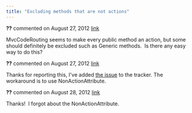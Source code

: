 ```yaml
---
title: "Excluding methods that are not actions"
---
```

<div id="post904814" class="discussion-comment op">
   <div class="discussion-header"><b>??</b> commented on 
      <time datetime="2012-08-27T15:25:43.74-07:00" title="2012-08-27T15:25:43.74-07:00">August 27, 2012</time> <a href="#904814" class="post-link">link</a></div>
   <div class="discussion-message">
<p>MvcCodeRouting seems to make every public method an action, but some should definitely&nbsp;be excluded such as Generic methods. &nbsp;Is there any easy way to do this?</p>
</div>
</div>
<div id="post904822" class="discussion-comment marked-as-answer">
   <div class="discussion-header"><b>??</b> commented on 
      <time datetime="2012-08-27T16:06:16.47-07:00" title="2012-08-27T16:06:16.47-07:00">August 27, 2012</time> <a href="#904822" class="post-link">link</a></div>
   <div class="discussion-message"><p>Thanks for reporting this, I've added <a href="http://mvccoderouting.codeplex.com/workitem/1147">the issue</a> to the tracker. The workaround is to use NonActionAttribute.</p></div>
</div>
<div id="post905104" class="discussion-comment">
   <div class="discussion-header"><b>??</b> commented on 
      <time datetime="2012-08-28T06:48:45.623-07:00" title="2012-08-28T06:48:45.623-07:00">August 28, 2012</time> <a href="#905104" class="post-link">link</a></div>
   <div class="discussion-message"><p>Thanks! &nbsp;I forgot about the NonActionAttribute.</p></div>
</div>